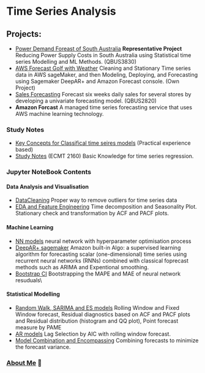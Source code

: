 # Time Series Analysis

## Projects:
- [Power Demand Foreast of South Australia](../master/MachineLearningTimeSeries/Report.pdf) **Representative Project** Reducing Power Supply Costs in South Australia using Statistical time series Modelling and ML Methods. (QBUS3830)
- [AWS Forecast Golf with Weather](https://github.com/YiranJing/BigDataAnalysis/tree/master/AWS_Forecast_GolfwithWeather) Cleaning and Stationary Time series data in AWS sageMaker, and then Modeling, Deploying, and Forecasting using Sagemaker DeepAR+ and Amazon Forecast console. (Own Project)
- [Sales Forecasting](../master/StatisticalTimeSeries/report.pdf) Forecast six weeks daily sales for several stores by developing a univariate forecasting model. (QBUS2820)
- **Amazon Forcast** A managed time series forecasting service that uses AWS machine learning technology.

### Study Notes
- [Key Concepts for Classifical time seires models](https://github.com/YiranJing/TimeSeriesAnalysis/blob/master/StatisticalTimeSeries/TimeSeries_KeyConcept/README.md) (Practical experience based)
- [Study Notes](../master/TimeSeriesAnalysis/LinearRegressionTimeSeries-master/Notes.pdf) (ECMT 2160)
Basic Knowledge for time series regression.


### Jupyter NoteBook Contents
#### Data Analysis and Visualisation
- [DataCleaning](../master/MachineLearningTimeSeries/notebook/EDAandFeatureEngineering/DataCleaning.ipynb) Proper way to remove outliers for time series data
- [EDA and Feature Engineering](../master/MachineLearningTimeSeries/notebook/EDAandFeatureEngineering/EDA_and_Feature_Engineering.ipynb) Time decomposition and Seasonality Plot. Stationary check and transformation by ACF and PACF plots.

#### Machine Learning 
- [NN models](../master/MachineLearningTimeSeries/notebook/MachineLearningModels/NN_with_HyperparameterOptimization.ipynb) neural network with hyperparameter optimisation process
- [DeepAR+ sagemaker](https://github.com/YiranJing/BigDataAnalysis/tree/master/AWS_Forecast_GolfwithWeather) Amazon built-in Algo: a supervised learning algorithm for forecasting scalar (one-dimensional) time series using recurrent neural networks (RNNs) combined with classical foprecast methods such as ARIMA and Expentional smoothing.
- [Bootstrap CI](../master/MachineLearningTimeSeries/notebook/MachineLearningModels/NN_with_HyperparameterOptimization.ipynb) 
Bootstrapping the MAPE and MAE of neural network resuduals\


#### Statistical Modelling
- [Random Walk, SARIMA and ES models](../master/MachineLearningTimeSeries/notebook/StatisticalModels/RandomWalk_SARIMA_ES.ipynb.ipynb) Rolling Window and Fixed Window forecast, Residual diagnostics based on ACF and PACF plots and Residual distribution (histogram and QQ plot), Point forecast measure by PAME
- [AR models](../master/MachineLearningTimeSeries/notebook/StatisticalModels/AR_models.ipynb) Lag Selection by AIC with rolling window forecast.
- [Model Combination and Encompassing](../master/MachineLearningTimeSeries/notebook/StatisticalModels/Model_Combination.ipynb) Combining forecasts to minimize the forecast variance.

### [About Me](https://github.com/YiranJing/AboutMe/blob/master/README.md) 🌱
